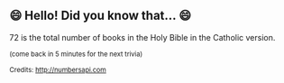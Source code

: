 ## 😄 Hello! Did you know that... 😄
72 is the total number of books in the Holy Bible in the Catholic version.

<sup>(come back in 5 minutes for the next trivia)</sup>


<sup>Credits: http://numbersapi.com</sup>
